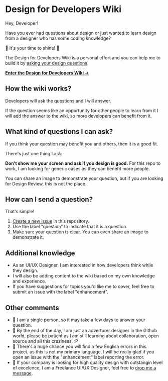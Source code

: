 # Design for Developers Wiki

Hey, Developer!

Have you ever had questions about design or just wanted to learn design from a designer who has some coding knowledge?

🌟 It's your time to shine! 🌟

The Design for Developers Wiki is a personal effort and you can help me to build it by [asking your design questions](#what-kind-of-questions-i-can-ask).

[**Enter the Design for Developers Wiki →**](pages/index.mdx)

## How the wiki works?

Developers will ask the questions and I will answer.

If the question seems like an opportunity for other people to learn from it I will add the answer to the wiki, so more developers can benefit from it.

## What kind of questions I can ask?

If you think your question may benefit you and others, then it is a good fit.

There's just one thing I ask:

**Don't show me your screen and ask if you design is good.** For this repo to work, I am looking for generic cases as they can benefit more people.

You can share an image to demonstrate your question, but if you are looking for Design Review, this is not the place.

## How can I send a question?

That's simple!

1. [Create a new issue](https://github.com/sheisacreative/design-for-developers-wiki/issues) in this repository.
2. Use the label "question" to indicate that it is a question.
3. Make sure your question is clear. You can even share an image to demonstrate it.

## Additional knowledge

- As an UI/UX Designer, I am interested in how developers think while they design.
- I will also be adding content to the wiki based on my own knowledge and experience.
- If you have suggestions for topics you'd like me to cover, feel free to submit an issue with the label "enhancement".

## Other comments

- 🌟 I am a single person, so it may take a few days to answer your question.
- 🌟 By the end of the day, I am just an adverturer designer in the Github world, please be patient as I am still learning about collaboration, open source and all this craziness. :P
- 🌟 There's a huge chance you will find a few English errors in this project, as this is not my primary language. I will be really glad if you open an issue with the "enhancement" label reporting the error.
- 🌟 If your company is looking for high quality design with outstangin level of excelence, I am a Freelance UI/UX Designer, feel free to [drop me a message](https://sheisacreative.com/contact).

